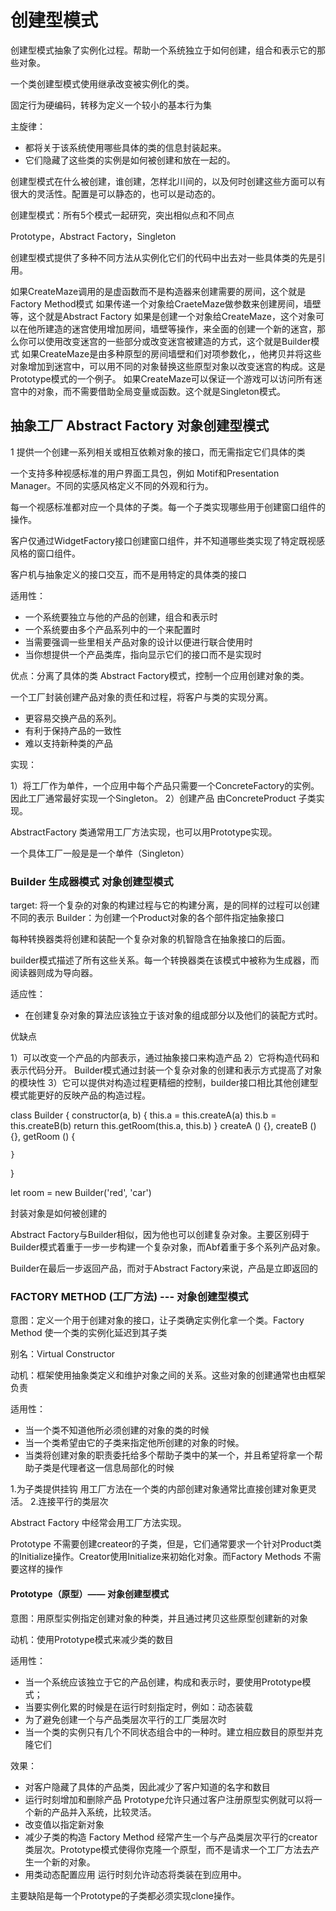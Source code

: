 # 创建型模式

创建型模式抽象了实例化过程。帮助一个系统独立于如何创建，组合和表示它的那些对象。

一个类创建型模式使用继承改变被实例化的类。

固定行为硬编码，转移为定义一个较小的基本行为集

主旋律：

- 都将关于该系统使用哪些具体的类的信息封装起来。
- 它们隐藏了这些类的实例是如何被创建和放在一起的。

创建型模式在什么被创建，谁创建，怎样北川间的，以及何时创建这些方面可以有很大的灵活性。配置是可以静态的，也可以是动态的。

创建型模式：所有5个模式一起研究，突出相似点和不同点

Prototype，Abstract Factory，Singleton

创建型模式提供了多种不同方法从实例化它们的代码中出去对一些具体类的先是引用。

如果CreateMaze调用的是虚函数而不是构造器来创建需要的房间，这个就是Factory Method模式
如果传递一个对象给CraeteMaze做参数来创建房间，墙壁等，这个就是Abstract Factory
如果是创建一个对象给CreateMaze，这个对象可以在他所建造的迷宫使用增加房间，墙壁等操作，来全面的创建一个新的迷宫，那么你可以使用改变迷宫的一些部分或改变迷宫被建造的方式，这个就是Builder模式
如果CreateMaze是由多种原型的房间墙壁和们对项参数化，，他拷贝并将这些对象增加到迷宫中，可以用不同的对象替换这些原型对象以改变迷宫的构成。这是Prototype模式的一个例子。
如果CreateMaze可以保证一个游戏可以访问所有迷宫中的对象，而不需要借助全局变量或函数。这个就是Singleton模式。

## 抽象工厂 Abstract Factory 对象创建型模式

1 提供一个创建一系列相关或相互依赖对象的接口，而无需指定它们具体的类

一个支持多种视感标准的用户界面工具包，例如 Motif和Presentation Manager。不同的实感风格定义不同的外观和行为。

每一个视感标准都对应一个具体的子类。每一个子类实现哪些用于创建窗口组件的操作。

客户仅通过WidgetFactory接口创建窗口组件，并不知道哪些类实现了特定既视感风格的窗口组件。

客户机与抽象定义的接口交互，而不是用特定的具体类的接口

适用性：

- 一个系统要独立与他的产品的创建，组合和表示时
- 一个系统要由多个产品系列中的一个来配置时
- 当需要强调一些里相关产品对象的设计以便进行联合使用时
- 当你想提供一个产品类库，指向显示它们的接口而不是实现时

优点：分离了具体的类 Abstract Factory模式，控制一个应用创建对象的类。

一个工厂封装创建产品对象的责任和过程，将客户与类的实现分离。

- 更容易交换产品的系列。
- 有利于保持产品的一致性
- 难以支持新种类的产品

实现：

1）将工厂作为单件，一个应用中每个产品只需要一个ConcreteFactory的实例。因此工厂通常最好实现一个Singleton。
2）创建产品 由ConcreteProduct 子类实现。

AbstractFactory 类通常用工厂方法实现，也可以用Prototype实现。

一个具体工厂一般是是一个单件（Singleton）

### Builder 生成器模式 对象创建型模式

target: 将一个复杂的对象的构建过程与它的构建分离，是的同样的过程可以创建不同的表示
Builder：为创建一个Product对象的各个部件指定抽象接口

每种转换器类将创建和装配一个复杂对象的机智隐含在抽象接口的后面。

builder模式描述了所有这些关系。每一个转换器类在该模式中被称为生成器，而阅读器则成为导向器。

适应性：

- 在创建复杂对象的算法应该独立于该对象的组成部分以及他们的装配方式时。

优缺点

1）可以改变一个产品的内部表示，通过抽象接口来构造产品
2）它将构造代码和表示代码分开。 Builder模式通过封装一个复杂对象的创建和表示方式提高了对象的模块性
3）它可以提供对构造过程更精细的控制，builder接口相比其他创建型模式能更好的反映产品的构造过程。

class Builder {
    constructor(a, b) {
        this.a = this.createA(a)
        this.b = this.createB(b)
        return this.getRoom(this.a, this.b)
    }
    createA () {},
    createB () {},
    getRoom () {

    }
}

let room = new Builder('red', 'car')

封装对象是如何被创建的

Abstract Factory与Builder相似，因为他也可以创建复杂对象。主要区别碍于Builder模式着重于一步一步构建一个复杂对象，而Abf着重于多个系列产品对象。

Builder在最后一步返回产品，而对于Abstract Factory来说，产品是立即返回的

### FACTORY METHOD (工厂方法) --- 对象创建型模式

意图：定义一个用于创建对象的接口，让子类确定实例化拿一个类。Factory Method 使一个类的实例化延迟到其子类

别名：Virtual Constructor

动机：框架使用抽象类定义和维护对象之间的关系。这些对象的创建通常也由框架负责

适用性：

- 当一个类不知道他所必须创建的对象的类的时候
- 当一个类希望由它的子类来指定他所创建的对象的时候。
- 当类将创建对象的职责委托给多个帮助子类中的某一个，并且希望将拿一个帮助子类是代理者这一信息局部化的时候

1.为子类提供挂钩 用工厂方法在一个类的内部创建对象通常比直接创建对象更灵活。
2.连接平行的类层次

Abstract Factory 中经常会用工厂方法实现。

Prototype 不需要创建createor的子类，但是，它们通常要求一个针对Product类的Initialize操作。Creator使用Initialize来初始化对象。而Factory Methods 不需要这样的操作

#### Prototype（原型）—— 对象创建型模式

意图：用原型实例指定创建对象的种类，并且通过拷贝这些原型创建新的对象

动机：使用Prototype模式来减少类的数目

适用性：

- 当一个系统应该独立于它的产品创建，构成和表示时，要使用Prototype模式；
- 当要实例化累的时候是在运行时刻指定时，例如：动态装载
- 为了避免创建一个与产品类层次平行的工厂类层次时
- 当一个类的实例只有几个不同状态组合中的一种时。建立相应数目的原型并克隆它们

效果：

- 对客户隐藏了具体的产品类，因此减少了客户知道的名字和数目
- 运行时刻增加和删除产品 Prototype允许只通过客户注册原型实例就可以将一个新的产品并入系统，比较灵活。
- 改变值以指定新对象
- 减少子类的构造 Factory Method 经常产生一个与产品类层次平行的creator类层次。Prototype模式使得你克隆一个原型，而不是请求一个工厂方法去产生一个新的对象。
- 用类动态配置应用 运行时刻允许动态将类装在到应用中。

主要缺陷是每一个Prototype的子类都必须实现clone操作。

